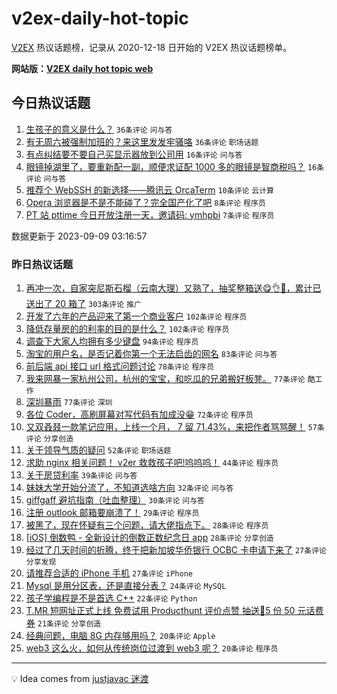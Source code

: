 # v2ex-daily-hot-topic

[V2EX](https://www.v2ex.com/) 热议话题榜，记录从 2020-12-18 日开始的 V2EX 热议话题榜单。

**网站版：[V2EX daily hot topic web](https://boojack.github.io/v2ex-daily-hot-topic-web/)**

## 今日热议话题

<!-- TODAY BEGIN -->

1. [生孩子的意义是什么？](https://www.v2ex.com/t/972200) `36条评论` `问与答`
1. [有无周六被强制加班的？来这里发发牢骚咯](https://www.v2ex.com/t/972193) `36条评论` `职场话题`
1. [有点纠结要不要自己买显示器放到公司用](https://www.v2ex.com/t/972195) `16条评论` `问与答`
1. [眼镜掉湖里了，要重新配一副，顺便求证配 1000 多的眼镜是智商税吗？](https://www.v2ex.com/t/972194) `16条评论` `问与答`
1. [推荐个 WebSSH 的新选择——腾讯云 OrcaTerm](https://www.v2ex.com/t/972192) `10条评论` `云计算`
1. [Opera 浏览器是不是不能碰了？完全国产化了吧](https://www.v2ex.com/t/972197) `8条评论` `程序员`
1. [PT 站 pttime 今日开放注册一天，邀请码: ymhpbi](https://www.v2ex.com/t/972198) `7条评论` `程序员`

数据更新于 2023-09-09 03:16:57

<!-- TODAY END -->

### 昨日热议话题

<!-- YESTERDAY BEGIN -->

1. [再冲一次，自家突尼斯石榴（云南大理）又熟了，抽奖整箱送😋👌🧺，累计已送出了 20 箱了](https://www.v2ex.com/t/971992) `303条评论` `推广`
1. [开发了六年的产品迎来了第一个商业客户](https://www.v2ex.com/t/971996) `102条评论` `程序员`
1. [降低存量房的的利率的目的是什么？](https://www.v2ex.com/t/972055) `102条评论` `程序员`
1. [调查下大家人均拥有多少键盘](https://www.v2ex.com/t/971961) `94条评论` `程序员`
1. [淘宝的用户名，是否记着你第一个无法启齿的网名](https://www.v2ex.com/t/971932) `83条评论` `问与答`
1. [前后端 api 接口 url 格式问题讨论](https://www.v2ex.com/t/971993) `78条评论` `程序员`
1. [我来网暴一家杭州公司，杭州的宝宝，和吃瓜的兄弟搬好板凳。](https://www.v2ex.com/t/972102) `77条评论` `酷工作`
1. [深圳暴雨](https://www.v2ex.com/t/971923) `77条评论` `深圳`
1. [各位 Coder，高刷屏幕对写代码有加成没😁](https://www.v2ex.com/t/972050) `72条评论` `程序员`
1. [又双叒叕一款笔记应用，上线一个月， 7 留 71.43%，来把作者骂骂醒！](https://www.v2ex.com/t/971928) `57条评论` `分享创造`
1. [关于领导气质的疑问](https://www.v2ex.com/t/971909) `52条评论` `职场话题`
1. [求助 nginx 相关问题！ v2er 救救孩子吧!呜呜呜！](https://www.v2ex.com/t/972086) `44条评论` `程序员`
1. [关于房贷利率](https://www.v2ex.com/t/972044) `39条评论` `问与答`
1. [妹妹大学开始分流了，不知道选啥方向](https://www.v2ex.com/t/972129) `32条评论` `问与答`
1. [giffgaff 避坑指南（吐血整理）](https://www.v2ex.com/t/971919) `30条评论` `问与答`
1. [注册 outlook 邮箱要崩溃了！](https://www.v2ex.com/t/972036) `29条评论` `程序员`
1. [被黑了，现在怀疑有三个问题，请大佬指点下。](https://www.v2ex.com/t/972101) `28条评论` `程序员`
1. [[iOS] 倒数鸭 - 全新设计的倒数正数纪念日 app](https://www.v2ex.com/t/972076) `28条评论` `分享创造`
1. [经过了几天时间的折腾，终于把新加坡华侨银行 OCBC 卡申请下来了](https://www.v2ex.com/t/972104) `27条评论` `分享发现`
1. [请推荐合适的 iPhone 手机](https://www.v2ex.com/t/971906) `27条评论` `iPhone`
1. [Mysql 是用分区表，还是直接分表？](https://www.v2ex.com/t/971908) `24条评论` `MySQL`
1. [孩子学编程是不是首选 C++](https://www.v2ex.com/t/972165) `22条评论` `Python`
1. [T.MR 短网址正式上线 免费试用 Producthunt 评价点赞 抽送🎁5 份 50 元话费券](https://www.v2ex.com/t/972155) `21条评论` `分享创造`
1. [经典问题，电脑 8G 内存够用吗？](https://www.v2ex.com/t/972142) `20条评论` `Apple`
1. [web3 这么火，如何从传统岗位过渡到 web3 呢？](https://www.v2ex.com/t/972096) `20条评论` `程序员`

<!-- YESTERDAY END -->

---

💡 Idea comes from [justjavac 迷渡](https://github.com/justjavac/)
